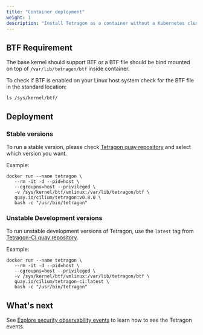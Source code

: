 ```yaml
---
title: "Container deployment"
weight: 1
description: "Install Tetragon as a container without a Kubernetes cluster"
---
```


## BTF Requirement

The base kernel should support BTF or a BTF file should be bind mounted on top
of `/var/lib/tetragon/btf` inside container.

To check if BTF is enabled on your Linux host system check for the BTF file in
the standard location:

```shell
ls /sys/kernel/btf/
```

## Deployment

### Stable versions

To run a stable version, please check [Tetragon quay
repository](https://quay.io/cilium/tetragon?tab=tags) and select which version
you want.

Example:

```shell
docker run --name tetragon \
   --rm -it -d --pid=host \
   --cgroupns=host --privileged \
   -v /sys/kernel/btf/vmlinux:/var/lib/tetragon/btf \
   quay.io/cilium/tetragon:v0.8.0 \
   bash -c "/usr/bin/tetragon"
```

### Unstable Development versions

To run unstable development versions of Tetragon, use the
`latest` tag from [Tetragon-CI quay
repository](https://quay.io/repository/cilium/tetragon-ci?tab=tags).

Example:

```shell
docker run --name tetragon \
   --rm -it -d --pid=host \
   --cgroupns=host --privileged \
   -v /sys/kernel/btf/vmlinux:/var/lib/tetragon/btf \
   quay.io/cilium/tetragon-ci:latest \
   bash -c "/usr/bin/tetragon"
```

## What's next

See [Explore security observability events](/docs/getting-started/explore-security-observability-events/)
to learn how to see the Tetragon events.

